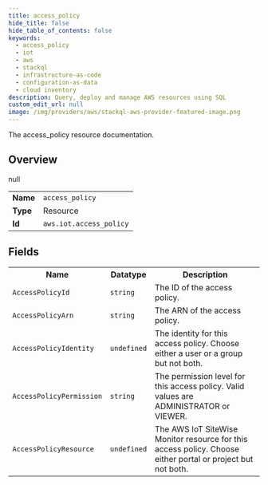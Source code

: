 ```yaml
---
title: access_policy
hide_title: false
hide_table_of_contents: false
keywords:
  - access_policy
  - iot
  - aws
  - stackql
  - infrastructure-as-code
  - configuration-as-data
  - cloud inventory
description: Query, deploy and manage AWS resources using SQL
custom_edit_url: null
image: /img/providers/aws/stackql-aws-provider-featured-image.png
---
```

The access_policy resource documentation.

## Overview
<table><tbody>
<tr><td><b>Name</b></td><td><code>access_policy</code></td></tr>
<tr><td><b>Type</b></td><td>Resource</td></tr>
null
<tr><td><b>Id</b></td><td><code>aws.iot.access_policy</code></td></tr>
</tbody></table>

## Fields
<table><tbody>
<tr><th>Name</th><th>Datatype</th><th>Description</th></tr>
<tr><td><code>AccessPolicyId</code></td><td><code>string</code></td><td>The ID of the access policy.</td></tr><tr><td><code>AccessPolicyArn</code></td><td><code>string</code></td><td>The ARN of the access policy.</td></tr><tr><td><code>AccessPolicyIdentity</code></td><td><code>undefined</code></td><td>The identity for this access policy. Choose either a user or a group but not both.</td></tr><tr><td><code>AccessPolicyPermission</code></td><td><code>string</code></td><td>The permission level for this access policy. Valid values are ADMINISTRATOR or VIEWER.</td></tr><tr><td><code>AccessPolicyResource</code></td><td><code>undefined</code></td><td>The AWS IoT SiteWise Monitor resource for this access policy. Choose either portal or project but not both.</td></tr>
</tbody></table>